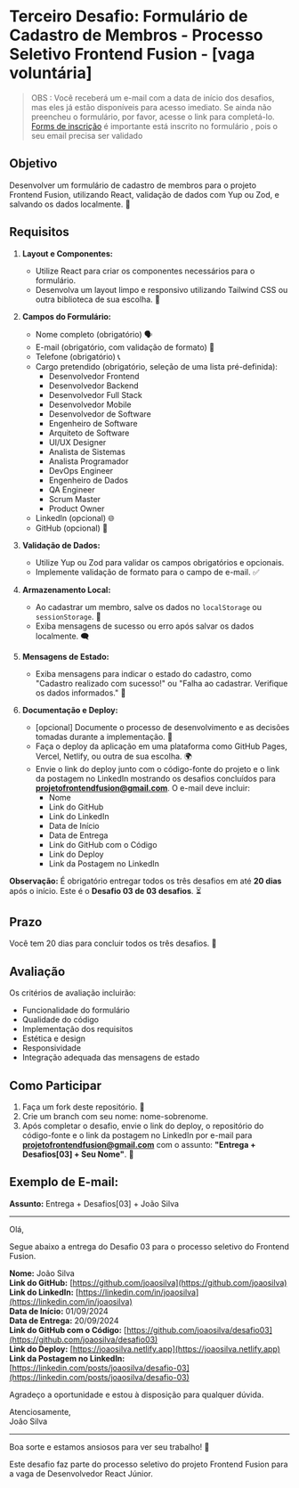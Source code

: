 # Terceiro Desafio: Formulário de Cadastro de Membros - Processo Seletivo Frontend Fusion - [vaga voluntária]

> OBS : Você receberá um e-mail com a data de início dos desafios, mas eles já estão disponíveis para acesso imediato.
> Se ainda não preencheu o formulário, por favor, acesse o link para completá-lo.
> [Forms de inscrição](https://forms.gle/EJKDNKdmVZM3zQTr7)
> é importante está inscrito no formulário , pois o seu email precisa ser validado

## Objetivo

Desenvolver um formulário de cadastro de membros para o projeto Frontend Fusion, utilizando React, validação de dados com Yup ou Zod, e salvando os dados localmente. 📝

## Requisitos

1. **Layout e Componentes:**

   - Utilize React para criar os componentes necessários para o formulário.
   - Desenvolva um layout limpo e responsivo utilizando Tailwind CSS ou outra biblioteca de sua escolha. 🎨

2. **Campos do Formulário:**

   - Nome completo (obrigatório) 🗣️
   - E-mail (obrigatório, com validação de formato) 📧
   - Telefone (obrigatório) 📞
   - Cargo pretendido (obrigatório, seleção de uma lista pré-definida):
     - Desenvolvedor Frontend
     - Desenvolvedor Backend
     - Desenvolvedor Full Stack
     - Desenvolvedor Mobile
     - Desenvolvedor de Software
     - Engenheiro de Software
     - Arquiteto de Software
     - UI/UX Designer
     - Analista de Sistemas
     - Analista Programador
     - DevOps Engineer
     - Engenheiro de Dados
     - QA Engineer
     - Scrum Master
     - Product Owner
   - LinkedIn (opcional) 🌐
   - GitHub (opcional) 🐙

3. **Validação de Dados:**

   - Utilize Yup ou Zod para validar os campos obrigatórios e opcionais.
   - Implemente validação de formato para o campo de e-mail. ✅

4. **Armazenamento Local:**

   - Ao cadastrar um membro, salve os dados no `localStorage` ou `sessionStorage`. 💾
   - Exiba mensagens de sucesso ou erro após salvar os dados localmente. 🗨️

5. **Mensagens de Estado:**

   - Exiba mensagens para indicar o estado do cadastro, como "Cadastro realizado com sucesso!" ou "Falha ao cadastrar. Verifique os dados informados." 🚦

6. **Documentação e Deploy:**
   - [opcional] Documente o processo de desenvolvimento e as decisões tomadas durante a implementação. 📝
   - Faça o deploy da aplicação em uma plataforma como GitHub Pages, Vercel, Netlify, ou outra de sua escolha. 🌍
   - Envie o link do deploy junto com o código-fonte do projeto e o link da postagem no LinkedIn mostrando os desafios concluídos para **projetofrontendfusion@gmail.com**. O e-mail deve incluir:
     - Nome
     - Link do GitHub
     - Link do LinkedIn
     - Data de Início
     - Data de Entrega
     - Link do GitHub com o Código
     - Link do Deploy
     - Link da Postagem no LinkedIn

**Observação:** É obrigatório entregar todos os três desafios em até **20 dias** após o início. Este é o **Desafio 03 de 03 desafios**. ⏳

## Prazo

Você tem 20 dias para concluir todos os três desafios. 📅

## Avaliação

Os critérios de avaliação incluirão:

- Funcionalidade do formulário
- Qualidade do código
- Implementação dos requisitos
- Estética e design
- Responsividade
- Integração adequada das mensagens de estado

## Como Participar

1. Faça um fork deste repositório. 🍴
2. Crie um branch com seu nome: nome-sobrenome.
3. Após completar o desafio, envie o link do deploy, o repositório do código-fonte e o link da postagem no LinkedIn por e-mail para **projetofrontendfusion@gmail.com** com o assunto: **"Entrega + Desafios[03] + Seu Nome"**. 📧

## Exemplo de E-mail:

**Assunto:** Entrega + Desafios[03] + João Silva

---

Olá,

Segue abaixo a entrega do Desafio 03 para o processo seletivo do Frontend Fusion.

**Nome:** João Silva  
**Link do GitHub:** [https://github.com/joaosilva](https://github.com/joaosilva)  
**Link do LinkedIn:** [https://linkedin.com/in/joaosilva](https://linkedin.com/in/joaosilva)  
**Data de Início:** 01/09/2024  
**Data de Entrega:** 20/09/2024  
**Link do GitHub com o Código:** [https://github.com/joaosilva/desafio03](https://github.com/joaosilva/desafio03)  
**Link do Deploy:** [https://joaosilva.netlify.app](https://joaosilva.netlify.app)  
**Link da Postagem no LinkedIn:** [https://linkedin.com/posts/joaosilva/desafio-03](https://linkedin.com/posts/joaosilva/desafio-03)

Agradeço a oportunidade e estou à disposição para qualquer dúvida.

Atenciosamente,  
João Silva

---

Boa sorte e estamos ansiosos para ver seu trabalho! 🚀

Este desafio faz parte do processo seletivo do projeto Frontend Fusion para a vaga de Desenvolvedor React Júnior.
